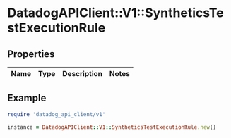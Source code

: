 # DatadogAPIClient::V1::SyntheticsTestExecutionRule

## Properties

| Name | Type | Description | Notes |
| ---- | ---- | ----------- | ----- |

## Example

```ruby
require 'datadog_api_client/v1'

instance = DatadogAPIClient::V1::SyntheticsTestExecutionRule.new()
```
